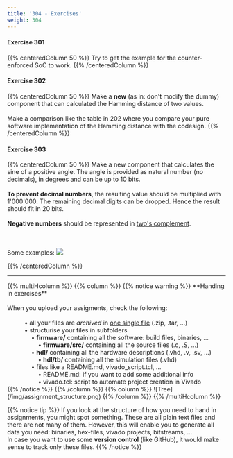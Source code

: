 ```yaml
---
title: '304 - Exercises'
weight: 304
---
```


#### Exercise 301

{{% centeredColumn 50 %}}
Try to get the example for the counter-enforced SoC to work.
{{% /centeredColumn %}}

#### Exercise 302

{{% centeredColumn 50 %}}
Make a <b>new</b> (as in: don't modify the dummy) component that can calculated the Hamming distance of two values.
<br/>
<br/>
Make a comparison like the table in 202 where you compare your pure software implementation of the Hamming distance with the codesign.
{{% /centeredColumn %}}

#### Exercise 303

{{% centeredColumn 50 %}}
Make a new component that calculates the sine of a positive angle. The angle is provided as natural number (no decimals), in degrees and can be up to 10 bits.
<br/>
<br/>
<b>To prevent decimal numbers</b>, the resulting value should be multiplied with 1'000'000. The remaining decimal digits can be dropped. Hence the result should fit in 20 bits.
<br/>
<br/>
<b>Negative numbers</b> should be represented in <a href="https://en.wikipedia.org/wiki/Two%27s_complement" target="_blank">two's complement</a>.

<br/><br/>Some examples:
<img src="/img/300/sinetable.png"/>

<!-- <center><b>PROTIP:</b> work <u>smart</u>, not <u>hard</u> !!</center> -->

{{% /centeredColumn %}}

<!-- ------------------------------------------------------------------------ -->
<hr/>
{{% multiHcolumn %}}
{{% column %}}
{{% notice warning %}}
**Handing in exercises**<br/><br/>
When you upload your assigments, check the following:<br/><br/>
&nbsp; &nbsp; &nbsp; &nbsp; &nbsp; &#x2022; all your files are <i>archived</i> in <u>one single file</u> (.zip, .tar, ...)<br/>
&nbsp; &nbsp; &nbsp; &nbsp; &nbsp; &#x2022; structurise your files in subfolders<br/>
&nbsp; &nbsp; &nbsp; &nbsp; &nbsp; &nbsp; &nbsp; &#x2022; <b>firmware/</b> containing all the software: build files, binaries, ...<br/>
&nbsp; &nbsp; &nbsp; &nbsp; &nbsp; &nbsp; &nbsp; &nbsp; &nbsp; &#x2022; <b>firmware/src/</b> containing all the source files (.c, .S, ...)<br/>
&nbsp; &nbsp; &nbsp; &nbsp; &nbsp; &nbsp; &nbsp; &#x2022; <b>hdl/</b> containing all the hardware descriptions (.vhd, .v, .sv, ...)<br/>
&nbsp; &nbsp; &nbsp; &nbsp; &nbsp; &nbsp; &nbsp; &nbsp; &nbsp; &#x2022; <b>hdl/tb/</b> containing all the simulation files (.vhd)<br/>
&nbsp; &nbsp; &nbsp; &nbsp; &nbsp; &nbsp; &nbsp; &#x2022; files like a README.md, vivado_script.tcl, ...<br/>
&nbsp; &nbsp; &nbsp; &nbsp; &nbsp; &nbsp; &nbsp; &nbsp; &nbsp; &#x2022; README.md: if you want to add some additional info<br/>
&nbsp; &nbsp; &nbsp; &nbsp; &nbsp; &nbsp; &nbsp; &nbsp; &nbsp; &#x2022; vivado.tcl: script to automate project creation in Vivado<br/>
{{% /notice %}}
{{% /column %}}
{{% column %}}
![Tree](/img/assignment_structure.png)
{{% /column %}}
{{% /multiHcolumn %}}

{{% notice tip %}}
If you look at the structure of how you need to hand in assignments, you might spot something. These are all plain text files and there are not many of them. However, this will enable you to generate all data you need: binaries, hex-files, vivado projects, bitstreams, ... <br/>
In case you want to use some <b>version control</b> (like GitHub), it would make sense to track only these files.
{{% /notice %}}
